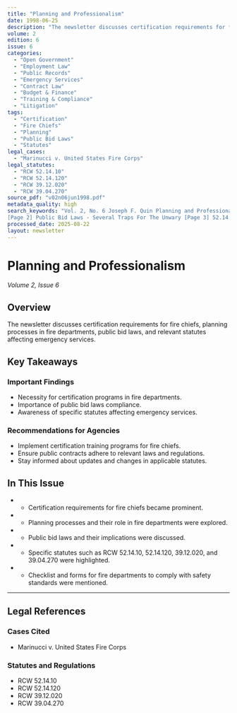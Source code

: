 ```yaml
---
title: "Planning and Professionalism"
date: 1998-06-25
description: "The newsletter discusses certification requirements for fire chiefs, planning processes in fire departments, public bid laws, and relevant statutes affecting emergency services."
volume: 2
edition: 6
issue: 6
categories:
  - "Open Government"
  - "Employment Law"
  - "Public Records"
  - "Emergency Services"
  - "Contract Law"
  - "Budget & Finance"
  - "Training & Compliance"
  - "Litigation"
tags:
  - "Certification"
  - "Fire Chiefs"
  - "Planning"
  - "Public Bid Laws"
  - "Statutes"
legal_cases:
  - "Marinucci v. United States Fire Corps"
legal_statutes:
  - "RCW 52.14.10"
  - "RCW 52.14.120"
  - "RCW 39.12.020"
  - "RCW 39.04.270"
source_pdf: "v02n06jun1998.pdf"
metadata_quality: high
search_keywords: "Vol. 2, No. 6 Joseph F. Quin Planning and Professionalism [Page 1] Firehouse Lawyer
[Page 2] Public Bid Laws - Several Traps For The Unwary [Page 3] 52.14.10 [Page 4] 39.12.020 [Page 5] SOP’s and Reso..."
processed_date: 2025-08-22
layout: newsletter
---
```


# Planning and Professionalism

*Volume 2, Issue 6*

## Overview

The newsletter discusses certification requirements for fire chiefs, planning processes in fire departments, public bid laws, and relevant statutes affecting emergency services.

## Key Takeaways

### Important Findings

- Necessity for certification programs in fire departments.
- Importance of public bid laws compliance.
- Awareness of specific statutes affecting emergency services.

### Recommendations for Agencies

- Implement certification training programs for fire chiefs.
- Ensure public contracts adhere to relevant laws and regulations.
- Stay informed about updates and changes in applicable statutes.

## In This Issue

- - Certification requirements for fire chiefs became prominent.
- - Planning processes and their role in fire departments were explored.
- - Public bid laws and their implications were discussed.
- - Specific statutes such as RCW 52.14.10, 52.14.120, 39.12.020, and 39.04.270 were highlighted.
- - Checklist and forms for fire departments to comply with safety standards were mentioned.

---

## Legal References

### Cases Cited

- Marinucci v. United States Fire Corps

### Statutes and Regulations

- RCW 52.14.10
- RCW 52.14.120
- RCW 39.12.020
- RCW 39.04.270


